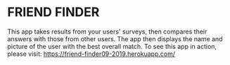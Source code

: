 # FRIEND FINDER

This app takes results from your users' surveys, then compares their answers with those from other users. The app then displays the name and picture of the user with the best overall match.
To see this app in action, please visit: https://friend-finder09-2019.herokuapp.com/